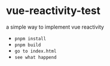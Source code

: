 # vue-reactivity-test

a simple way to implement vue reactivity

- `pnpm install`
- `pnpm build`
- `go to index.html`
- `see what happend`
